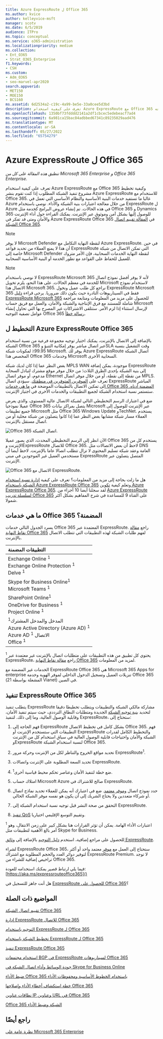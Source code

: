 ```yaml
---
title: Azure ExpressRoute ل Office 365
ms.author: kvice
author: kelleyvice-msft
manager: scotv
ms.date: 6/5/2019
audience: ITPro
ms.topic: conceptual
ms.service: o365-administration
ms.localizationpriority: medium
ms.collection:
- Ent_O365
- Strat_O365_Enterprise
f1.keywords:
- CSH
ms.custom:
- Adm_O365
- seo-marvel-apr2020
search.appverid:
- MET150
- MOE150
- BCS160
ms.assetid: 6d2534a2-c19c-4a99-be5e-33a0cee5d3bd
description: تعرف على كيفية استخدام Azure ExpressRoute مع Office 365 وتخطيط مشروع تنفيذ الشبكة إذا كنت تقوم بالنشر معه.
ms.openlocfilehash: 1350bf73fdddd2141a2df1cbcec5edebeacf7ad4
ms.sourcegitcommit: 6a981ca15bac84adbbed67341c89235029aad476
ms.translationtype: MT
ms.contentlocale: ar-SA
ms.lasthandoff: 05/27/2022
ms.locfileid: "65754279"
---
```

# <a name="azure-expressroute-for-office-365"></a>Azure ExpressRoute ل Office 365

*تنطبق هذه المقالة على كل من Microsoft 365 Enterprise و Office 365 Enterprise.*

تعرف على كيفية استخدام Azure ExpressRoute مع Office 365 وكيفية تخطيط مشروع تنفيذ الشبكة المطلوب إذا كنت تقوم بنشر Azure ExpressRoute للاستخدام مع Office 365. غالبا ما تستفيد خدمات البنية الأساسية والنظام الأساسي التي تعمل في Azure من خلال معالجة اعتبارات بنية الشبكة والأداء. نوصي باستخدام ExpressRoute ل Azure في هذه الحالات. تم إنشاء عروض البرامج كخدمة مثل Office 365 و Dynamics 365 للوصول إليها بشكل آمن وموثوق عبر الإنترنت. يمكنك القراءة حول أداء الإنترنت والأمان ومتى قد تفكر في Azure ExpressRoute Office 365 في [المقالة تقييم اتصال الشبكة Office 365](assessing-network-connectivity.md).

> [!NOTE]
> لا يوفر Microsoft Defender لنقطة النهاية التكامل مع Azure ExpressRoute. في حين أن هذا لا يمنع العملاء من تحديد قواعد ExpressRoute التي تمكن الاتصال من شبكة خاصة إلى Microsoft Defender لنقطة النهاية الخدمات السحابية، فإن الأمر متروك للعميل للحفاظ على القواعد مع تطور الخدمة أو البنية الأساسية السحابية.

> [!NOTE]
> لا نوصي باستخدام ExpressRoute Microsoft 365 لأنه لا يوفر أفضل نموذج اتصال للخدمة في معظم الحالات. على هذا النحو، يلزم تخويل Microsoft لاستخدام نموذج الاتصال هذا Microsoft 365. نراجع كل طلب عميل ونخول ExpressRoute Microsoft 365 فقط في السيناريوهات النادرة حيث يكون ذلك ضروريا. يرجى قراءة [دليل ExpressRoute Microsoft 365](https://aka.ms/erguide) للحصول على مزيد من المعلومات ومتابعة مراجعة شاملة للمستند مع فرق الإنتاجية والشبكة والأمان، والعمل مع فريق حساب Microsoft لإرسال استثناء إذا لزم الأمر. ستتلقى الاشتراكات غير المصرح بها التي تحاول إنشاء عوامل تصفية التوجيه Office 365 [رسالة خطأ](https://support.microsoft.com/kb/3181709).

## <a name="planning-azure-expressroute-for-office-365"></a>التخطيط ل Azure ExpressRoute Office 365

بالإضافة إلى الاتصال بالإنترنت، يمكنك اختيار توجيه مجموعة فرعية من نسبة استخدام الشبكة Office 365 عبر اتصال مباشر يوفر إمكانية التنبؤ وSLA وقت التشغيل بنسبة 99.95٪ لمكونات شبكة Microsoft. يوفر لك Azure ExpressRoute اتصال الشبكة المخصص هذا Office 365 وخدمات Microsoft السحابية الأخرى.

بغض النظر عما إذا كان لديك شبكة MPLS WAN موجودة، يمكن إضافة ExpressRoute إلى بنية الشبكة بإحدى الطرق الثلاث؛ من خلال موفر موقع مشترك لتبادل السحابة مدعوم، أو موفر اتصال Ethernet من نقطة إلى نقطة، أو من خلال موفر اتصال MPLS. تعرف على [الموفرين المتوفرين في منطقتك](/azure/expressroute/expressroute-locations). سيؤدي اتصال ExpressRoute المباشر إلى تمكين الاتصال بالتطبيقات الموضحة في [ما هي خدمات Office 365 المضمنة أدناه.](azure-expressroute.md#BKMK_WhatDoIGet) ستستمر نسبة استخدام الشبكة لجميع التطبيقات والخدمات الأخرى في اجتياز الإنترنت.

ضع في اعتبارك الرسم التخطيطي التالي لشبكة الاتصال عالية المستوى، والذي يعرض عميلا نموذجيا Office 365 يتصل بمراكز بيانات Microsoft عبر الإنترنت للوصول إلى جميع تطبيقات Microsoft مثل Office 365 Windows Update وTechNet. يستخدم العملاء مسار شبكة مشابها بغض النظر عما إذا كانوا يتصلون من شبكة محلية أو من اتصال مستقل بالإنترنت.

![Office 365 اتصال الشبكة.](../media/9d8bc622-4a38-4a3b-a0f3-68657712d460.png)

الآن انظر إلى الرسم التخطيطي المحدث، الذي يصور عميلا Office 365 يستخدم كل من الإنترنت وExpressRoute للاتصال Office 365. لاحظ أن بعض الاتصالات مثل DNS العامة وعقد شبكة تسليم المحتوى لا تزال تتطلب اتصالا عاما بالإنترنت. لاحظ أيضا أن مستخدمي العميل غير الموجودين في مبنى ExpressRoute المتصل يتصلون عبر الإنترنت.

![Office 365 الاتصال مع ExpressRoute.](../media/251788c4-0937-4584-9b2c-df08e11611fc.png)

هل ما زلت بحاجة إلى مزيد من المعلومات؟ تعرف على كيفية [إدارة نسبة استخدام الشبكة باستخدام Azure ExpressRoute Office 365](https://support.office.com/article/e1da26c6-2d39-4379-af6f-4da213218408) وتعلم كيفية [تكوين Azure ExpressRoute Office 365](/azure/expressroute/expressroute-faqs). لقد سجلنا أيضا 10 أجزاء من [Azure ExpressRoute لسلسلة تدريب Office 365](https://channel9.msdn.com/series/aer) على القناة 9 للمساعدة في شرح المفاهيم بشكل أكثر شمولا.

## <a name="what-office-365-services-are-included"></a>ما هي خدمات Office 365 المضمنة؟
<a name="BKMK_WhatDoIGet"> </a>

يسرد الجدول التالي خدمات Office 365 المعتمدة عبر ExpressRoute. راجع [مقالة نقاط النهاية Office 365](./urls-and-ip-address-ranges.md) لفهم طلبات الشبكة لهذه التطبيقات التي تتطلب الاتصال بالإنترنت.

| التطبيقات المضمنة |
|:-----|
|Exchange Online <sup>1</sup> <br/> Exchange Online Protection <sup>1</sup> <br/> Delve <sup>1</sup> <br/> |
|Skype for Business Online<sup>1</sup> <br/> Microsoft Teams <sup>1</sup> <br/> |
|SharePoint Online<sup>1</sup> <br/> OneDrive for Business <sup>1</sup> <br/> Project Online <sup>1</sup> <br/> |
|المدخل والمدخل المشترك<sup>1</sup> <br/> Azure Active Directory (Azure AD) <sup>1</sup> <br/> Azure AD الاتصال <sup>1</sup> <br/> Office <sup>1</sup> <br/> |

<sup>1</sup> يحتوي كل تطبيق من هذه التطبيقات على متطلبات اتصال بالإنترنت غير معتمدة عبر ExpressRoute، راجع [مقالة نقاط النهاية Office 365](./urls-and-ip-address-ranges.md) لمزيد من المعلومات.

الخدمات غير المضمنة مع ExpressRoute Office 365 هي Microsoft 365 Apps for enterprise تنزيلات العميل وتسجيل الدخول الداخلي لموفر الهوية وخدمة Office 365 (المشغلة بواسطة 21 Vianet) في الصين.

## <a name="implementing-expressroute-for-office-365"></a>تنفيذ ExpressRoute Office 365

يتطلب تنفيذ ExpressRoute مشاركة مالكي الشبكة والتطبيقات ويتطلب تخطيطا دقيقا لتحديد [بنية توجيه الشبكة](https://support.office.com/article/e1da26c6-2d39-4379-af6f-4da213218408) الجديدة ومتطلبات النطاق الترددي، حيث سيتم تنفيذ الأمان، وقابلية الوصول العالية، وما إلى ذلك. لتنفيذ ExpressRoute، ستحتاج إلى:

1. فهم الحاجة إلى ExpressRoute بشكل كامل في تخطيط الاتصال Office 365. فهم التطبيقات التي ستستخدم الإنترنت أو ExpressRoute والتخطيط الكامل لقدرات الشبكة والأمان واحتياجات قابلية الوصول العالية في سياق استخدام كل من الإنترنت وExpressRoute لنسبة استخدام الشبكة Office 365.

2. تحديد مواقع الخروج والتناظر لكل من الإنترنت وحركة مرور ExpressRoute<sup>1</sup>.

3. تحديد السعة المطلوبة على الإنترنت واتصالات ExpressRoute.

4. ضع خطة لتنفيذ الأمان وعناصر تحكم محيط قياسية أخرى<sup>1</sup>.

5. امتلاك حساب Microsoft Azure صالح للاشتراك في ExpressRoute.

6. حدد نموذج اتصال [وموفر معتمد](/azure/expressroute/expressroute-locations). ضع في اعتبارك أنه يمكن للعملاء تحديد نماذج اتصال أو شركاء متعددين ولا يحتاج الشريك إلى أن يكون هو نفسه موفر الشبكة الحالي.

7. التحقق من صحة النشر قبل توجيه نسبة استخدام الشبكة إلى ExpressRoute.

8. [تنفيذ QoS](https://support.office.com/article/ExpressRoute-and-QoS-in-Skype-for-Business-Online-20c654da-30ee-4e4f-a764-8b7d8844431d) وتقييم التوسع الإقليمي اختياريا.

<sup>1</sup> اعتبارات الأداء الهامة. يمكن أن تؤثر القرارات هنا بشكل كبير على زمن الانتقال، وهو أمر بالغ الأهمية لتطبيقات مثل Skype for Business.

للحصول على مراجع إضافية، استخدم [دليل التوجيه](https://support.office.com/article/Routing-with-ExpressRoute-for-Office-365-e1da26c6-2d39-4379-af6f-4da213218408) بالإضافة إلى [وثائق ExpressRoute](/azure/expressroute/expressroute-introduction).

لشراء ExpressRoute Office 365، ستحتاج إلى العمل مع [موفر](/azure/expressroute/expressroute-locations) معتمد واحد أو أكثر لتوفير دوائر العدد والحجم المطلوبة مع اشتراك ExpressRoute Premium. لا توجد تراخيص إضافية للشراء من Office 365.

فيما يلي ارتباط قصير يمكنك استخدامه للعودة: [https://aka.ms/expressrouteoffice365]()

هل أنت جاهز للتسجيل في [ExpressRoute للحصول على Office 365](https://aka.ms/ert)؟

## <a name="related-topics"></a>المواضيع ذات الصلة

[تقييم اتصال الشبكة Office 365](assessing-network-connectivity.md)

[إدارة ExpressRoute للاتصال Office 365](managing-expressroute-for-connectivity.md)

[التوجيه باستخدام ExpressRoute لـ Office 365](routing-with-expressroute.md)

[تخطيط الشبكة باستخدام ExpressRoute لـ Office 365](network-planning-with-expressroute.md)

[تنفيذ ExpressRoute Office 365](implementing-expressroute.md)

[استخدام مجتمعات BGP في ExpressRoute لسيناريوهات Office 365](bgp-communities-in-expressroute.md)

[جودة الوسائط وأداء اتصال الشبكة في Skype for Business Online](https://support.office.com/article/5fe3e01b-34cf-44e0-b897-b0b2a83f0917)

[ضبط الأداء Office 365 باستخدام الخطوط الأساسية ومحفوظات الأداء](performance-tuning-using-baselines-and-history.md)

[خطة استكشاف أخطاء الأداء وإصلاحها Office 365](performance-troubleshooting-plan.md)

[نطاقات عناوين IP وعناوين URL في Office 365](urls-and-ip-address-ranges.md)

[Office 365 الشبكة وضبط الأداء](network-planning-and-performance.md)

## <a name="see-also"></a>راجع أيضًا

[نظرة عامة على Microsoft 365 Enterprise](microsoft-365-overview.md)
